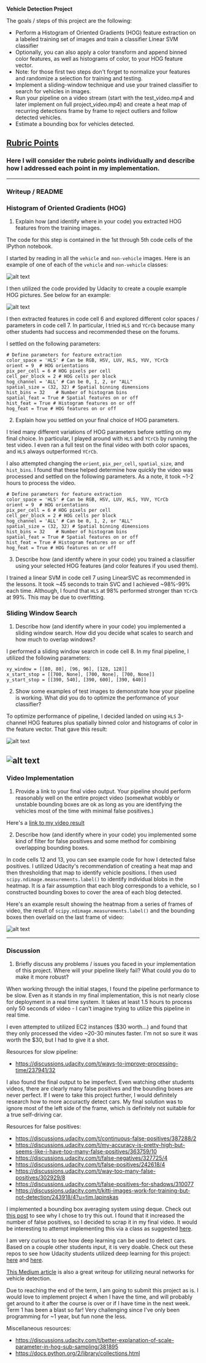 **Vehicle Detection Project**

The goals / steps of this project are the following:

* Perform a Histogram of Oriented Gradients (HOG) feature extraction on a labeled training set of images and train a classifier Linear SVM classifier
* Optionally, you can also apply a color transform and append binned color features, as well as histograms of color, to your HOG feature vector. 
* Note: for those first two steps don't forget to normalize your features and randomize a selection for training and testing.
* Implement a sliding-window technique and use your trained classifier to search for vehicles in images.
* Run your pipeline on a video stream (start with the test_video.mp4 and later implement on full project_video.mp4) and create a heat map of recurring detections frame by frame to reject outliers and follow detected vehicles.
* Estimate a bounding box for vehicles detected.

## [Rubric Points](https://review.udacity.com/#!/rubrics/513/view)
### Here I will consider the rubric points individually and describe how I addressed each point in my implementation.  

---
### Writeup / README

### Histogram of Oriented Gradients (HOG)

1. Explain how (and identify where in your code) you extracted HOG features from the training images.

The code for this step is contained in the 1st through 5th code cells of the IPython notebook.

I started by reading in all the `vehicle` and `non-vehicle` images.  Here is an example of one of each of the `vehicle` and `non-vehicle` classes:

![alt text](https://github.com/tlapinsk/CarND-Vehicle-Detection/blob/master/example_images/car_noncar.png?raw=true "Car and Non-Car")

I then utilized the code provided by Udacity to create a couple example HOG pictures. See below for an example:

![alt text](https://github.com/tlapinsk/CarND-Vehicle-Detection/blob/master/example_images/HOG.png?raw=true "HOG")

I then extracted features in code cell 6 and explored different color spaces / parameters in code cell 7. In particular, I tried `HLS` and `YCrCb` because many other students had success and recommended these on the forums. 

I settled on the following parameters:

	# Define parameters for feature extraction
	color_space = 'HLS' # Can be RGB, HSV, LUV, HLS, YUV, YCrCb
	orient = 9  # HOG orientations
	pix_per_cell = 6 # HOG pixels per cell
	cell_per_block = 2 # HOG cells per block
	hog_channel = 'ALL' # Can be 0, 1, 2, or "ALL"
	spatial_size = (32, 32) # Spatial binning dimensions
	hist_bins = 32    # Number of histogram bins
	spatial_feat = True # Spatial features on or off
	hist_feat = True # Histogram features on or off
	hog_feat = True # HOG features on or off

2. Explain how you settled on your final choice of HOG parameters.

I tried many different variations of HOG parameters before settling on my final choice. In particular, I played around with `HLS` and `YCrCb` by running the test video. I even ran a full test on the final video with both color spaces, and `HLS` always outperformed `YCrCb`.

I also attempted changing the `orient`, `pix_per_cell`, `spatial_size`, and `hist_bins`. I found that these helped determine how quickly the video was processed and settled on the following parameters. As a note, it took ~1-2 hours to process the video.

	# Define parameters for feature extraction
	color_space = 'HLS' # Can be RGB, HSV, LUV, HLS, YUV, YCrCb
	orient = 9  # HOG orientations
	pix_per_cell = 6 # HOG pixels per cell
	cell_per_block = 2 # HOG cells per block
	hog_channel = 'ALL' # Can be 0, 1, 2, or "ALL"
	spatial_size = (32, 32) # Spatial binning dimensions
	hist_bins = 32    # Number of histogram bins
	spatial_feat = True # Spatial features on or off
	hist_feat = True # Histogram features on or off
	hog_feat = True # HOG features on or off

3. Describe how (and identify where in your code) you trained a classifier using your selected HOG features (and color features if you used them).

I trained a linear SVM in code cell 7 using LinearSVC as recommended in the lessons. It took ~45 seconds to train SVC and I achieved ~98%-99% each time. Although, I found that `HLS` at 98% performed stronger than `YCrCb` at 99%. This may be due to overfitting.

### Sliding Window Search

1. Describe how (and identify where in your code) you implemented a sliding window search.  How did you decide what scales to search and how much to overlap windows?

I performed a sliding window search in code cell 8. In my final pipeline, I utilized the following parameters:

	xy_window = [[80, 80], [96, 96], [128, 128]]
	x_start_stop = [[700, None], [700, None], [700, None]]
	y_start_stop = [[390, 540], [390, 600], [390, 640]]

2. Show some examples of test images to demonstrate how your pipeline is working.  What did you do to optimize the performance of your classifier?

To optimize performance of pipeline, I decided landed on using `HLS` 3-channel HOG features plus spatially binned color and histograms of color in the feature vector. That gave this result:

![alt text](https://github.com/tlapinsk/CarND-Vehicle-Detection/blob/master/example_images/classify.png?raw=true "Example 1")

![alt text](https://github.com/tlapinsk/CarND-Vehicle-Detection/blob/master/example_images/classify2.png?raw=true "Example 2")
---

### Video Implementation

1. Provide a link to your final video output.  Your pipeline should perform reasonably well on the entire project video (somewhat wobbly or unstable bounding boxes are ok as long as you are identifying the vehicles most of the time with minimal false positives.)

Here's a [link to my video result](./project_video_output.mp4)


2. Describe how (and identify where in your code) you implemented some kind of filter for false positives and some method for combining overlapping bounding boxes.

In code cells 12 and 13, you can see example code for how I detected false positives. I utilized Udacity's recommendation of creating a heat map and then thresholding that map to identify vehicle positions. I then used `scipy.ndimage.measurements.label()` to identify individual blobs in the heatmap. It is a fair assumption that each blog corresponds to a vehicle, so I constructed bounding boxes to cover the area of each blog detected.

Here's an example result showing the heatmap from a series of frames of video, the result of `scipy.ndimage.measurements.label()` and the bounding boxes then overlaid on the last frame of video:

![alt text](https://github.com/tlapinsk/CarND-Vehicle-Detection/blob/master/example_images/heatmap2.png?raw=true "Heatmap")

---

### Discussion

1. Briefly discuss any problems / issues you faced in your implementation of this project.  Where will your pipeline likely fail?  What could you do to make it more robust?

When working through the initial stages, I found the pipeline performance to be slow. Even as it stands in my final implementation, this is not nearly close for deployment in a real time system. It takes at least 1.5 hours to process only 50 seconds of video - I can't imagine trying to utilize this pipeline in real time. 

I even attempted to utilized EC2 instances ($30 worth...) and found that they only processed the video ~20-30 minutes faster. I'm not so sure it was worth the $30, but I had to give it a shot.

Resources for slow pipeline:
- https://discussions.udacity.com/t/ways-to-improve-processing-time/237941/32

I also found the final output to be imperfect. Even watching other students videos, there are clearly many false positives and the bounding boxes are never perfect. If I were to take this project further, I would definitely research how to more accuractly detect cars. My final solution was to ignore most of the left side of the frame, which is definitely not suitable for a true self-driving car.

Resources for false positives:
- https://discussions.udacity.com/t/continuous-false-positives/387288/2
- https://discussions.udacity.com/t/my-accuracy-is-pretty-high-but-seems-like-i-have-too-many-false-positives/363759/10
- https://discussions.udacity.com/t/false-negatives/327725/4
- https://discussions.udacity.com/t/false-positives/242618/4
- https://discussions.udacity.com/t/way-too-many-false-positives/302929/8
- https://discussions.udacity.com/t/false-positives-for-shadows/310077
- https://discussions.udacity.com/t/kitti-images-work-for-training-but-not-detection/243918/4?u=tim.lapinskas

I implemented a bounding box averaging system using deque. Check out [this post](https://discussions.udacity.com/t/wobbly-box-during-video-detection/231487/20?u=tim.lapinskas) to see why I chose to try this out. I found that it increased the number of false positives, so I decided to scrap it in my final video. It would be interesting to attempt implementing this via a class as suggested [here](https://discussions.udacity.com/t/wobbly-box-during-video-detection/231487/4?u=tim.lapinskas).

I am very curious to see how deep learning can be used to detect cars. Based on a couple other students input, it is very doable. Check out these repos to see how Udacity students utilized deep learning for this project: [here](https://github.com/xslittlegrass/CarND-Vehicle-Detection/blob/master/vehicle%20detection.ipynb) and [here](https://github.com/subodh-malgonde/vehicle-detection/blob/master/Vehicle_Detection.ipynb).

[This Medium article](https://medium.com/towards-data-science/vehicle-detection-and-tracking-44b851d70508) is also a great writeup for utilizing neural networks for vehicle detection.

Due to reaching the end of the term, I am going to submit this project as is. I would love to implement project 4 when I have the time, and will probably get around to it after the course is over or if I have time in the next week. Term 1 has been a blast so far! Very challenging since I've only been programming for ~1 year, but fun none the less.

Miscellaneous resources:
- https://discussions.udacity.com/t/better-explanation-of-scale-parameter-in-hog-sub-sampling/381895
- https://docs.python.org/2/library/collections.html